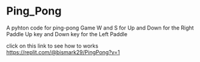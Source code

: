 # Ping_Pong

A pyhton code for ping-pong Game 
W and S for Up and Down for the Right Paddle
Up key and Down key for the Left Paddle

click on this link to see how to works https://replit.com/@bismark29/PingPong?v=1
